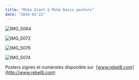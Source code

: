```yaml
---
title: "Mike Giant & Mike Davis posters"
date: "2010-03-22"
---
```


![](http://www.guidoline.com/wp-content/uploads/2010/03/IMG_5064.jpg "IMG_5064")

![](http://www.guidoline.com/wp-content/uploads/2010/03/IMG_5072.jpg "IMG_5072")

![](http://www.guidoline.com/wp-content/uploads/2010/03/IMG_5076.jpg "IMG_5076")

![](http://www.guidoline.com/wp-content/uploads/2010/03/IMG_5074.jpg "IMG_5074")

Posters signés et numérotés disponible sur  [www.rebel8.com](http://www.rebel8.com)
